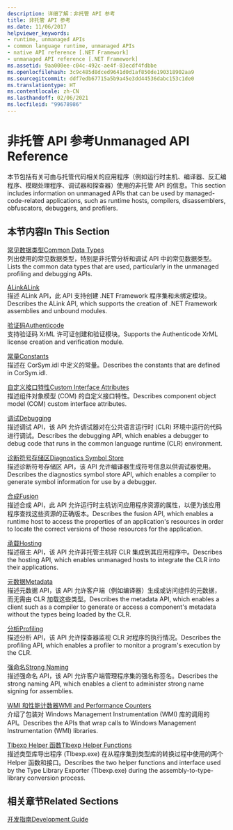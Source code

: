 ```yaml
---
description: 详细了解：非托管 API 参考
title: 非托管 API 参考
ms.date: 11/06/2017
helpviewer_keywords:
- runtime, unmanaged APIs
- common language runtime, unmanaged APIs
- native API reference [.NET Framework]
- unmanaged API reference [.NET Framework]
ms.assetid: 9aa000ee-c04c-492c-ae4f-83ecdf4fdbbe
ms.openlocfilehash: 3c9c485d8dced9641d0d1af850de190318902aa9
ms.sourcegitcommit: ddf7edb67715a5b9a45e3dd44536dabc153c1de0
ms.translationtype: HT
ms.contentlocale: zh-CN
ms.lasthandoff: 02/06/2021
ms.locfileid: "99678986"
---
```

# <a name="unmanaged-api-reference"></a><span data-ttu-id="2a108-103">非托管 API 参考</span><span class="sxs-lookup"><span data-stu-id="2a108-103">Unmanaged API Reference</span></span>

<span data-ttu-id="2a108-104">本节包括有关可由与托管代码相关的应用程序（例如运行时主机、编译器、反汇编程序、模糊处理程序、调试器和探查器）使用的非托管 API 的信息。</span><span class="sxs-lookup"><span data-stu-id="2a108-104">This section includes information on unmanaged APIs that can be used by managed-code-related applications, such as runtime hosts, compilers, disassemblers, obfuscators, debuggers, and profilers.</span></span>  
  
## <a name="in-this-section"></a><span data-ttu-id="2a108-105">本节内容</span><span class="sxs-lookup"><span data-stu-id="2a108-105">In This Section</span></span>  

 [<span data-ttu-id="2a108-106">常见数据类型</span><span class="sxs-lookup"><span data-stu-id="2a108-106">Common Data Types</span></span>](common-data-types-unmanaged-api-reference.md)  
 <span data-ttu-id="2a108-107">列出使用的常见数据类型，特别是非托管分析和调试 API 中的常见数据类型。</span><span class="sxs-lookup"><span data-stu-id="2a108-107">Lists the common data types that are used, particularly in the unmanaged profiling and debugging APIs.</span></span>  
  
 [<span data-ttu-id="2a108-108">ALink</span><span class="sxs-lookup"><span data-stu-id="2a108-108">ALink</span></span>](./alink/index.md)  
 <span data-ttu-id="2a108-109">描述 ALink API，此 API 支持创建 .NET Framework 程序集和未绑定模块。</span><span class="sxs-lookup"><span data-stu-id="2a108-109">Describes the ALink API, which supports the creation of .NET Framework assemblies and unbound modules.</span></span>  
  
 [<span data-ttu-id="2a108-110">验证码</span><span class="sxs-lookup"><span data-stu-id="2a108-110">Authenticode</span></span>](./authenticode/index.md)  
 <span data-ttu-id="2a108-111">支持验证码 XrML 许可证创建和验证模块。</span><span class="sxs-lookup"><span data-stu-id="2a108-111">Supports the Authenticode XrML license creation and verification module.</span></span>  
  
 [<span data-ttu-id="2a108-112">常量</span><span class="sxs-lookup"><span data-stu-id="2a108-112">Constants</span></span>](constants-unmanaged-api-reference.md)  
 <span data-ttu-id="2a108-113">描述在 CorSym.idl 中定义的常量。</span><span class="sxs-lookup"><span data-stu-id="2a108-113">Describes the constants that are defined in CorSym.idl.</span></span>  
  
 <span data-ttu-id="2a108-114">[自定义接口特性](/previous-versions/dotnet/netframework-4.0/ms231946(v=vs.100))</span><span class="sxs-lookup"><span data-stu-id="2a108-114">[Custom Interface Attributes](/previous-versions/dotnet/netframework-4.0/ms231946(v=vs.100))</span></span>  
 <span data-ttu-id="2a108-115">描述组件对象模型 (COM) 的自定义接口特性。</span><span class="sxs-lookup"><span data-stu-id="2a108-115">Describes component object model (COM) custom interface attributes.</span></span>  
  
 [<span data-ttu-id="2a108-116">调试</span><span class="sxs-lookup"><span data-stu-id="2a108-116">Debugging</span></span>](./debugging/index.md)  
 <span data-ttu-id="2a108-117">描述调试 API，该 API 允许调试器对在公共语言运行时 (CLR) 环境中运行的代码进行调试。</span><span class="sxs-lookup"><span data-stu-id="2a108-117">Describes the debugging API, which enables a debugger to debug code that runs in the common language runtime (CLR) environment.</span></span>  
  
 [<span data-ttu-id="2a108-118">诊断符号存储区</span><span class="sxs-lookup"><span data-stu-id="2a108-118">Diagnostics Symbol Store</span></span>](./diagnostics/index.md)  
 <span data-ttu-id="2a108-119">描述诊断符号存储区 API，该 API 允许编译器生成符号信息以供调试器使用。</span><span class="sxs-lookup"><span data-stu-id="2a108-119">Describes the diagnostics symbol store API, which enables a compiler to generate symbol information for use by a debugger.</span></span>  
  
 [<span data-ttu-id="2a108-120">合成</span><span class="sxs-lookup"><span data-stu-id="2a108-120">Fusion</span></span>](./fusion/index.md)  
 <span data-ttu-id="2a108-121">描述合成 API，此 API 允许运行时主机访问应用程序资源的属性，以便为该应用程序查找这些资源的正确版本。</span><span class="sxs-lookup"><span data-stu-id="2a108-121">Describes the fusion API, which enables a runtime host to access the properties of an application's resources in order to locate the correct versions of those resources for the application.</span></span>  
  
 [<span data-ttu-id="2a108-122">承载</span><span class="sxs-lookup"><span data-stu-id="2a108-122">Hosting</span></span>](./hosting/index.md)  
 <span data-ttu-id="2a108-123">描述宿主 API，该 API 允许非托管主机将 CLR 集成到其应用程序中。</span><span class="sxs-lookup"><span data-stu-id="2a108-123">Describes the hosting API, which enables unmanaged hosts to integrate the CLR into their applications.</span></span>  
  
 [<span data-ttu-id="2a108-124">元数据</span><span class="sxs-lookup"><span data-stu-id="2a108-124">Metadata</span></span>](./metadata/index.md)  
 <span data-ttu-id="2a108-125">描述元数据 API，该 API 允许客户端（例如编译器）生成或访问组件的元数据，而无需由 CLR 加载这些类型。</span><span class="sxs-lookup"><span data-stu-id="2a108-125">Describes the metadata API, which enables a client such as a compiler to generate or access a component's metadata without the types being loaded by the CLR.</span></span>  
  
 [<span data-ttu-id="2a108-126">分析</span><span class="sxs-lookup"><span data-stu-id="2a108-126">Profiling</span></span>](./profiling/index.md)  
 <span data-ttu-id="2a108-127">描述分析 API，该 API 允许探查器监视 CLR 对程序的执行情况。</span><span class="sxs-lookup"><span data-stu-id="2a108-127">Describes the profiling API, which enables a profiler to monitor a program's execution by the CLR.</span></span>  
  
 [<span data-ttu-id="2a108-128">强命名</span><span class="sxs-lookup"><span data-stu-id="2a108-128">Strong Naming</span></span>](./strong-naming/index.md)  
 <span data-ttu-id="2a108-129">描述强命名 API，该 API 允许客户端管理程序集的强名称签名。</span><span class="sxs-lookup"><span data-stu-id="2a108-129">Describes the strong naming API, which enables a client to administer strong name signing for assemblies.</span></span>  

 [<span data-ttu-id="2a108-130">WMI 和性能计数器</span><span class="sxs-lookup"><span data-stu-id="2a108-130">WMI and Performance Counters</span></span>](wmi/index.md)  
 <span data-ttu-id="2a108-131">介绍了包装对 Windows Management Instrumentation (WMI) 库的调用的 API。</span><span class="sxs-lookup"><span data-stu-id="2a108-131">Describes the APIs that wrap calls to Windows Management Instrumentation (WMI) libraries.</span></span>
  
 [<span data-ttu-id="2a108-132">Tlbexp Helper 函数</span><span class="sxs-lookup"><span data-stu-id="2a108-132">Tlbexp Helper Functions</span></span>](./tlbexp/index.md)  
 <span data-ttu-id="2a108-133">描述类型库导出程序 (Tlbexp.exe) 在从程序集到类型库的转换过程中使用的两个 Helper 函数和接口。</span><span class="sxs-lookup"><span data-stu-id="2a108-133">Describes the two helper functions and interface used by the Type Library Exporter (Tlbexp.exe) during the assembly-to-type-library conversion process.</span></span>  
  
## <a name="related-sections"></a><span data-ttu-id="2a108-134">相关章节</span><span class="sxs-lookup"><span data-stu-id="2a108-134">Related Sections</span></span>  

 [<span data-ttu-id="2a108-135">开发指南</span><span class="sxs-lookup"><span data-stu-id="2a108-135">Development Guide</span></span>](../development-guide.md)
